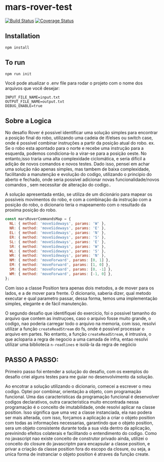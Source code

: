 # mars-rover-test

[![Build Status][travis-image]][travis-url]
[![Coverage Status][coveralls-image]][coveralls-url]

## Installation

```
npm install
```

## To run

```
npm run init
```

Você pode atualizar o .env file para rodar o projeto com o nome dos arquivos que você desejar:

```env
INPUT_FILE_NAME=input.txt
OUTPUT_FILE_NAME=output.txt
DEBUG_ENABLE=true
```

## Sobre a Logica

No desafio Rover é possivel identificar uma solução simples para encontrar a posição final do robo, utilizando uma cadeia de if/elses ou switch case, onde é possivel combinar instruções a partir da posição atual do robo. ex. Se o robo esta apontado para o norte e recebe uma instrução para a esquerda, podemos condiciona-lo a virar-se para a posição oeste. No entanto,isso traria uma alta complexidade ciclomática, e seria difícil a adição de novos comandos e novos testes. Dado isso, pensei em achar uma solução não apenas simples, mas tambem de baixa complexidade, facilitando a manutenção e evolução do codigo, utilizando o principio do aberto e fechado, onde seria possível adicionar novas funcionalidade/novos comandos , sem necessitar de alteração do codigo..

A solução apresentada então, se utiliza de um dicionário para mapear os possíveis movimentos do robo, e com a combinação da instrução com a posição do robo, o dicionario teria o mapeamento com o resultado da proxima posição do robo.

```js
const marsRoverCommandsMap = {
  NL: { method: 'moveSideways', params: 'W' },
  NR: { method: 'moveSideways', params: 'E' },
  EL: { method: 'moveSideways', params: 'N' },
  ER: { method: 'moveSideways', params: 'S' },
  SL: { method: 'moveSideways', params: 'E' },
  SR: { method: 'moveSideways', params: 'W' },
  WL: { method: 'moveSideways', params: 'S' },
  WR: { method: 'moveSideways', params: 'N' },
  NM: { method: 'moveForward', params: [0, 1] },
  EM: { method: 'moveForward', params: [1, 0] },
  SM: { method: 'moveForward', params: [0, -1] },
  WM: { method: 'moveForward', params: [-1, 0] },
};
```

Com isso a classe Position tera apenas dois metodos, a de mover para os lados, e a de mover para frente. O dicionario, saberia dizer, qual metodo executar e qual parametro passar, dessa forma, temos uma implementação simples, elegante e de fácil manutenção.

O segundo desafio que identifiquei do exercicio, foi o possivel tamanho do arquivo que contem as instruçoes, caso o arquivo fosse muito grande, o codigo, nao poderia carregar todo o arquivo na memoria, com isso, resolvi utilizar a função `createReadStream` do fs, onde é possível processar o arquivo em partes. No entanto, a função `createReadStream`, é intrusiva, o que acloparia a regra de negocio a uma camada de infra, entao resolvi utilizar uma biblioteca `n-readlines` e isolá-la da regra de negócio

## PASSO A PASSO:

Primeiro passo foi entender a solução do desafio, com os exemplos do desafio criei alguns testes para me guiar no desenvolvimento da solução.

Ao encotrar a solução utilizando o dicionario, comecei a escrever o meu codigo. Optei por combinar, orientação a objeto, com programação funcional. Uma das caracteristicas da programação funcional é desenvolver codigos declarativos, outra caracteristica muito encontrada nessa programação é o conceito de imutabilidade, onde resolvi aplicar na classe position. Isso significa que uma vez a classe instanciada, ela nao podera ser mais alterada, com isso, forçamos a aplicação a criar o objeto position com todas as informações necessarias, garantindo que o objeto position, sera um objeto consistente durante toda a sua vida dentro da aplicação, previnindo efeitos colaterais e facilitando o entendimento do codigo. Como no javascript nao existe conceito de construtor privado ainda, utilizei o conceito do closure do javascriptm para encapsular a classe position, e privar a criação da classe position fora do escopo da closure, ou seja, a unica forma de instranciar o objeto position é atraves da função create.

[travis-image]: https://travis-ci.com/MozartLino/mars-rover-test.svg?token=aJRRfnEXpnSoXxWf96zv&branch=main
[travis-url]: https://travis-ci.com/github/MozartLino/mars-rover-test
[coveralls-image]: https://coveralls.io/repos/github/MozartLino/mars-rover-test/badge.svg?YaZTlmvpKXPgs5JHPqXqYcXZFHInLEjJo?branch=main
[coveralls-url]: https://coveralls.io/github/MozartLino/mars-rover-test?branch=main
